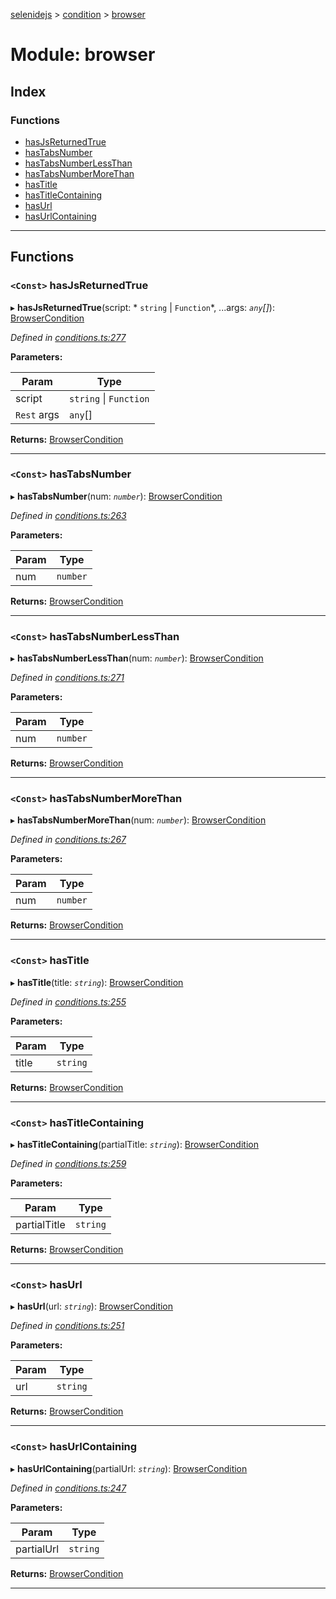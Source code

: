 [selenidejs](../README.md) > [condition](../modules/condition.md) > [browser](../modules/condition.browser.md)

# Module: browser

## Index

### Functions

* [hasJsReturnedTrue](condition.browser.md#hasjsreturnedtrue)
* [hasTabsNumber](condition.browser.md#hastabsnumber)
* [hasTabsNumberLessThan](condition.browser.md#hastabsnumberlessthan)
* [hasTabsNumberMoreThan](condition.browser.md#hastabsnumbermorethan)
* [hasTitle](condition.browser.md#hastitle)
* [hasTitleContaining](condition.browser.md#hastitlecontaining)
* [hasUrl](condition.browser.md#hasurl)
* [hasUrlContaining](condition.browser.md#hasurlcontaining)

---

## Functions

<a id="hasjsreturnedtrue"></a>

### `<Const>` hasJsReturnedTrue

▸ **hasJsReturnedTrue**(script: * `string` &#124; `Function`*, ...args: *`any`[]*): [BrowserCondition](../#browsercondition)

*Defined in [conditions.ts:277](https://github.com/KnowledgeExpert/selenidejs/blob/master/lib/conditions.ts#L277)*

**Parameters:**

| Param | Type |
| ------ | ------ |
| script |  `string` &#124; `Function`|
| `Rest` args | `any`[] |

**Returns:** [BrowserCondition](../#browsercondition)

___
<a id="hastabsnumber"></a>

### `<Const>` hasTabsNumber

▸ **hasTabsNumber**(num: *`number`*): [BrowserCondition](../#browsercondition)

*Defined in [conditions.ts:263](https://github.com/KnowledgeExpert/selenidejs/blob/master/lib/conditions.ts#L263)*

**Parameters:**

| Param | Type |
| ------ | ------ |
| num | `number` |

**Returns:** [BrowserCondition](../#browsercondition)

___
<a id="hastabsnumberlessthan"></a>

### `<Const>` hasTabsNumberLessThan

▸ **hasTabsNumberLessThan**(num: *`number`*): [BrowserCondition](../#browsercondition)

*Defined in [conditions.ts:271](https://github.com/KnowledgeExpert/selenidejs/blob/master/lib/conditions.ts#L271)*

**Parameters:**

| Param | Type |
| ------ | ------ |
| num | `number` |

**Returns:** [BrowserCondition](../#browsercondition)

___
<a id="hastabsnumbermorethan"></a>

### `<Const>` hasTabsNumberMoreThan

▸ **hasTabsNumberMoreThan**(num: *`number`*): [BrowserCondition](../#browsercondition)

*Defined in [conditions.ts:267](https://github.com/KnowledgeExpert/selenidejs/blob/master/lib/conditions.ts#L267)*

**Parameters:**

| Param | Type |
| ------ | ------ |
| num | `number` |

**Returns:** [BrowserCondition](../#browsercondition)

___
<a id="hastitle"></a>

### `<Const>` hasTitle

▸ **hasTitle**(title: *`string`*): [BrowserCondition](../#browsercondition)

*Defined in [conditions.ts:255](https://github.com/KnowledgeExpert/selenidejs/blob/master/lib/conditions.ts#L255)*

**Parameters:**

| Param | Type |
| ------ | ------ |
| title | `string` |

**Returns:** [BrowserCondition](../#browsercondition)

___
<a id="hastitlecontaining"></a>

### `<Const>` hasTitleContaining

▸ **hasTitleContaining**(partialTitle: *`string`*): [BrowserCondition](../#browsercondition)

*Defined in [conditions.ts:259](https://github.com/KnowledgeExpert/selenidejs/blob/master/lib/conditions.ts#L259)*

**Parameters:**

| Param | Type |
| ------ | ------ |
| partialTitle | `string` |

**Returns:** [BrowserCondition](../#browsercondition)

___
<a id="hasurl"></a>

### `<Const>` hasUrl

▸ **hasUrl**(url: *`string`*): [BrowserCondition](../#browsercondition)

*Defined in [conditions.ts:251](https://github.com/KnowledgeExpert/selenidejs/blob/master/lib/conditions.ts#L251)*

**Parameters:**

| Param | Type |
| ------ | ------ |
| url | `string` |

**Returns:** [BrowserCondition](../#browsercondition)

___
<a id="hasurlcontaining"></a>

### `<Const>` hasUrlContaining

▸ **hasUrlContaining**(partialUrl: *`string`*): [BrowserCondition](../#browsercondition)

*Defined in [conditions.ts:247](https://github.com/KnowledgeExpert/selenidejs/blob/master/lib/conditions.ts#L247)*

**Parameters:**

| Param | Type |
| ------ | ------ |
| partialUrl | `string` |

**Returns:** [BrowserCondition](../#browsercondition)

___

